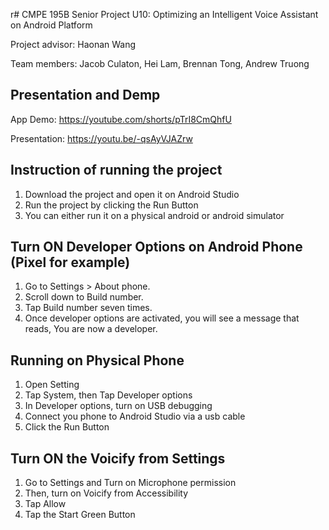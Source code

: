r# CMPE 195B Senior Project U10: Optimizing an Intelligent Voice Assistant on Android Platform

Project advisor: Haonan Wang

Team members: Jacob Culaton, Hei Lam, Brennan Tong, Andrew Truong

## Presentation and Demp
App Demo: https://youtube.com/shorts/pTrI8CmQhfU

Presentation: https://youtu.be/-qsAyVJAZrw


## Instruction of running the project
1. Download the project and open it on Android Studio
2. Run the project by clicking the Run Button
3. You can either run it on a physical android or android simulator

## Turn ON Developer Options on Android Phone (Pixel for example)
1. Go to Settings > About phone.
2. Scroll down to Build number.
3. Tap Build number seven times.
4. Once developer options are activated, you will see a message that reads, You are now a developer.

## Running on Physical Phone
1. Open Setting
2. Tap System, then Tap Developer options
3. In Developer options, turn on USB debugging
4. Connect you phone to Android Studio via a usb cable
5. Click the Run Button

## Turn ON the Voicify from Settings
1. Go to Settings and Turn on Microphone permission
2. Then, turn on Voicify from Accessibility
3. Tap Allow
4. Tap the Start Green Button
